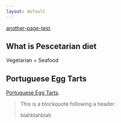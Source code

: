 ```yaml
---
layout: default
---
```


[another-page-test](./another-page.html).


## What is **Pescetarian diet**

Vegetarian + Seafood



## Portuguese Egg Tarts 

[Portuguese Egg Tarts](./recipes/egg-tart.html).

> This is a blockquote following a header.
>
> blahblahblah


